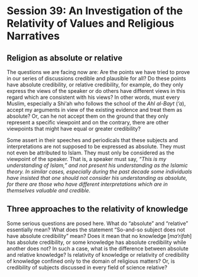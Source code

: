 Session 39: An Investigation of the Relativity of Values and Religious Narratives
=================================================================================

Religion as absolute or relative
--------------------------------

The questions we are facing now are: Are the points we have tried to
prove in our series of discussions credible and plausible for all? Do
these points have absolute credibility, or relative credibility, for
example, do they only express the views of the speaker or do others have
different views in this regard which are consistent with his views? In
other words, must every Muslim, especially a Shi‘ah who follows the
school of the *Ahl al-Bayt* (*‘a*), accept my arguments in view of the
existing evidence and treat them as absolute? Or, can he not accept them
on the ground that they only represent a specific viewpoint and on the
contrary, there are other viewpoints that might have equal or greater
credibility?

Some assert in their speeches and periodicals that these subjects and
interpretations are not supposed to be expressed as absolute. They must
not even be attributed to Islam. They must only be considered as the
viewpoint of the speaker. That is, a speaker must say, *“This is my
understanding of Islam,” and not present his understanding as* *the
Islamic theory. In similar cases, especially during the past decade some
individuals have insisted that one should not consider his understanding
as absolute, for there are those who have different interpretations
which are in themselves valuable and credible*.

Three approaches to the relativity of knowledge
-----------------------------------------------

Some serious questions are posed here. What do “absolute” and “relative”
essentially mean? What does the statement “So-and-so subject does not
have absolute credibility” mean? Does it mean that no knowledge
[*ma‘rifah*] has absolute credibility, or some knowledge has absolute
credibility while another does not? In such a case, what is the
difference between absolute and relative knowledge? Is relativity of
knowledge or relativity of credibility of knowledge confined only to the
domain of religious matters? Or, is credibility of subjects discussed in
every field of science relative?


